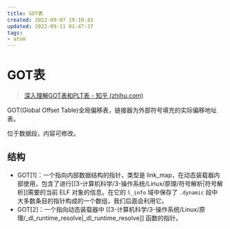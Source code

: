 ```yaml
---
title: GOT表
created: 2022-09-07 19:10:43
updated: 2022-09-11 01:47:37
tags: 
- atom
---
```

# GOT表

> [深入理解GOT表和PLT表 - 知乎 (zhihu.com)](https://zhuanlan.zhihu.com/p/130271689)

GOT(Global Offset Table)全局偏移表，链接器为外部符号填充的实际偏移地址表。

位于数据段，内容可修改。

## 结构

- GOT[1]：一个指向内部数据结构的指针，类型是 link_map，在动态装载器内部使用，包含了进行[[3-计算机科学/3-操作系统/Linux/原理/符号解析|符号解析]]需要的当前 ELF 对象的信息。在它的 `l_info` 域中保存了 `.dynamic` 段中大多数条目的指针构成的一个数组，我们后面会利用它。
- GOT[2]：一个指向动态装载器中 [[3-计算机科学/3-操作系统/Linux/原理/_dl_runtime_resolve|_dl_runtime_resolve]] 函数的指针。